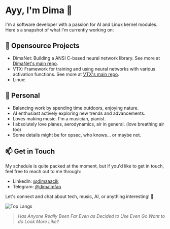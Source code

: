 # Ayy, I'm Dima 👋

I'm a software developer with a passion for AI and Linux kernel modules. Here's a snapshot of what I'm currently working on:

## 🚀 Opensource Projects

- DimaNet: Building a ANSI C-based neural network library. See more at [DimaNet's main repo](https://github.com/dimalmfao/dimanet).
- VTX: Framework for training and using neural networks with various activation functions. See more at [VTX's main repo](https://github.com/0-5788719150923125/vtx).
- Linux:

## 🌱 Personal

- Balancing work by spending time outdoors, enjoying nature.
- AI enthusiast actively exploring new trends and advancements.
- Loves making music. I'm a musician, pianist.
- I absolutely love planes, aerodynamics, air in general. (love breathing air too)
- Some details might be for opsec, who knows... or maybe not.

## 📫 Get in Touch

My schedule is quite packed at the moment, but if you'd like to get in touch, feel free to reach out to me through:
- LinkedIn: [@dimaaacik](https://discord.gg/4HJBmGDWuV)
- Telegram: [@dimalmfao](https://t.me/dimalmfao)

Let's connect and chat about tech, music, AI, or anything interesting! 🚀

![Top Langs](https://github-readme-stats.vercel.app/api/top-langs/?username=dimalmfao&layout=compact)

> *Has Anyone Really Been Far Even as Decided to Use Even Go Want to do Look More Like?*

<!--
**dimaaac/dimaaac** is a ✨ _special_ ✨ repository because its `README.md` (this file) appears on your GitHub profile.

Here are some ideas to get you started:

- 🔭 I’m currently working on ...
- 🌱 I’m currently learning ...
- 👯 I’m looking to collaborate on ...
- 🤔 I’m looking for help with ...
- 💬 Ask me about ...
- 📫 How to reach me: ...
- 😄 Pronouns: ...
- ⚡ Fun fact: ...
-->
